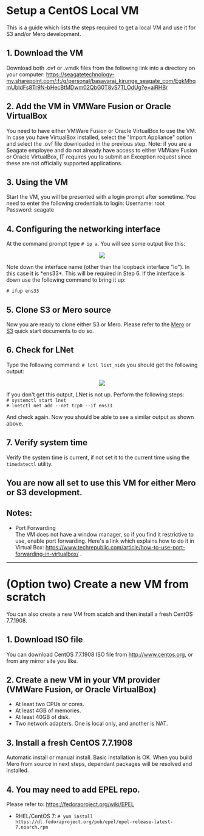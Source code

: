 # Setup a CentOS Local VM
This is a guide which lists the steps required to get a local VM and use it for S3 and/or Mero development.

## 1. Download the VM
Download both .ovf or .vmdk files from the following link into a directory on your computer: https://seagatetechnology-my.sharepoint.com/:f:/g/personal/basavaraj_kirunge_seagate_com/EgkMhqmUbIdFs8Tr9N-bHecBtMDwm02QbG0T8vS7TLOdUg?e=aiRHBr

## 2. Add the VM in VMWare Fusion or Oracle VirtualBox
You need to have either VMWare Fusion or Oracle VirtualBox to use the VM. In case you have VirtualBox installed, select the "Import Appliance" option and select the .ovf file downloaded in the previous step.  Note: if you are a Seagate employee and do not already have access to either VMWare Fusion or Oracle VirtualBox, IT requires you to submit an Exception request since these are not officially supported applications.

## 3. Using the VM
Start the VM, you will be presented with a login prompt after sometime. You need to enter the following credentials to login:
Username: root  
Password: seagate

## 4. Configuring the networking interface
At the command prompt type `# ip a`. You will see some output like this:
<p align="center"><img src="../../assets/images/ip_a_op.png?raw=true"></p>
Note down the interface name (other than the loopback interface "lo"). In this case it is *ens33*. This will be required in Step 6. If the interface is down use the following command to bring it up:<br/>

`# ifup ens33`

## 5. Clone S3 or Mero source
Now you are ready to clone either S3 or Mero. Please refer to the [Mero](MeroQuickStart.md) or [S3](S3ServerQuickStart.md) quick start documents to do so.

## 6. Check for LNet
Type the following command:
`# lctl list_nids`
you should get the following output:
<p align="center"><img src="../../assets/images/lctl_list_nids_op.png?raw=true"></p>

If you don't get this output, LNet is not up. Perform the following steps:  
`# systemctl start lnet`  
`# lnetctl net add --net tcp0 --if ens33`  

And check again. Now you should be able to see a similar output as shown above.

## 7. Verify system time
Verify the system time is current, if not set it to the current time using the `timedatectl` utility.

## You are now all set to use this VM for either Mero or S3 development.

## Notes:
* Port Forwarding  
  The VM does not have a window manager, so if you find it restrictive to use, enable port forwarding. Here's a link which explains how to do it in Virtual Box: https://www.techrepublic.com/article/how-to-use-port-forwarding-in-virtualbox/ .


---------------------------------------------------------
# (Option two) Create a new VM from scratch
You can also create a new VM from scatch and then install a fresh CentOS 7.7.1908.

## 1. Download ISO file
You can download CentOS 7.7.1908 ISO file from http://www.centos.org, or from any mirror site you like.

## 2. Create a new VM in your VM provider (VMWare Fusion, or Oracle VirtualBox)
* At least two CPUs or cores.
* At least 4GB of memories.
* At least 40GB of disk.
* Two network adapters. One is local only, and another is NAT.

## 3. Install a fresh CentOS 7.7.1908
Automatic install or manual install. Basic installation is OK. When you build Mero from source in next steps, dependant packages will be resolved and installed.

## 4. You may need to add EPEL repo.
Please refer to: https://fedoraproject.org/wiki/EPEL

* RHEL/CentOS 7:
   `# yum install https://dl.fedoraproject.org/pub/epel/epel-release-latest-7.noarch.rpm`
   

